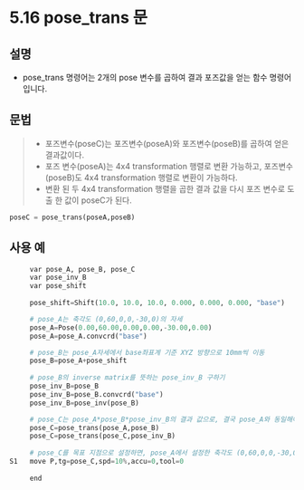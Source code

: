 ﻿# 5.16 pose_trans 문


## 설명 
* pose_trans 명령어는 2개의 pose 변수를 곱하여 결과 포즈값을 얻는 함수 명령어 입니다. 


## 문법 
>* 포즈변수(poseC)는 포즈변수(poseA)와 포즈변수(poseB)를 곱하여 얻은 결과값이다.   
>* 포즈 변수(poseA)는 4x4 transformation 행렬로 변환 가능하고, 포즈변수(poseB)도 4x4 transformation 행렬로 변환이 가능하다. 
>* 변환 된 두 4x4 transformation 행렬을 곱한 결과 값을 다시 포즈 변수로 도출 한 값이 poseC가 된다. 
```python
poseC = pose_trans(poseA,poseB)
```

## 사용 예  
```python
     var pose_A, pose_B, pose_C
     var pose_inv_B
     var pose_shift
     
     pose_shift=Shift(10.0, 10.0, 10.0, 0.000, 0.000, 0.000, "base")

     # pose_A는 축각도 (0,60,0,0,-30,0)의 자세 
     pose_A=Pose(0.00,60.00,0.00,0.00,-30.00,0.00)
     pose_A=pose_A.convcrd("base")

     # pose_B는 pose_A자세에서 base좌표계 기준 XYZ 방향으로 10mm씩 이동 
     pose_B=pose_A+pose_shift
     
     # pose_B의 inverse matrix를 뜻하는 pose_inv_B 구하기 
     pose_inv_B=pose_B
     pose_inv_B=pose_B.convcrd("base")
     pose_inv_B=pose_inv(pose_B)

     # pose_C는 pose_A*pose_B*pose_inv_B의 결과 값으로, 결국 pose_A와 동일해야 한다. 
     pose_C=pose_trans(pose_A,pose_B)
     pose_C=pose_trans(pose_C,pose_inv_B)
          
     # pose_C를 목표 지점으로 설정하면, pose_A에서 설정한 축각도 (0,60,0,0,-30,0)의 자세로 이동한다. 
S1   move P,tg=pose_C,spd=10%,accu=0,tool=0
     
     end
```

